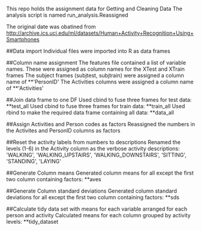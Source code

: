 This repo holds the assignment data for Getting and Cleaning Data
The analysis script is named run_analysis.Reassigned

The original date was obatined from http://archive.ics.uci.edu/ml/datasets/Human+Activity+Recognition+Using+Smartphones

##Data import
Individual files were imported into R as data frames

##Column name assignment
The features file contained a list of variable names. These were assigned as column names for the XTest and XTrain frames
The subject frames (subjtest, subjtrain) were assigned a column name of **'PersonID'
The Activities columns were assigned a column name of **'Activities'

##Join data frame to one DF
Used cbind to fuse three frames for test data: **test_all
Used cbind to fuse three frames for train data: **train_all
Used rbind to make the required data frame containing all data: **data_all


##Assign Activities and Person codes as factors
Reassigned the numbers in the Activites and PersonID columns as factors

##Reset the activity labels from numbers to descriptions
Renamed the levels (1-6) in the Activity column as the verbose activity descriptions:
'WALKING', 'WALKING_UPSTAIRS', 'WALKING_DOWNSTAIRS', 'SITTING', 'STANDING', 'LAYING'

##Generate Column means
Generated column means for all except the first two column containing factors: **aves

##Generate Column standard deviations
Generated column standard deviations for all except the first two column containing factors: **sds

##Calculate tidy data set with means for each variable arranged for each person and activity
Calculated means for each column grouped by activity levels: **tidy_dataset
